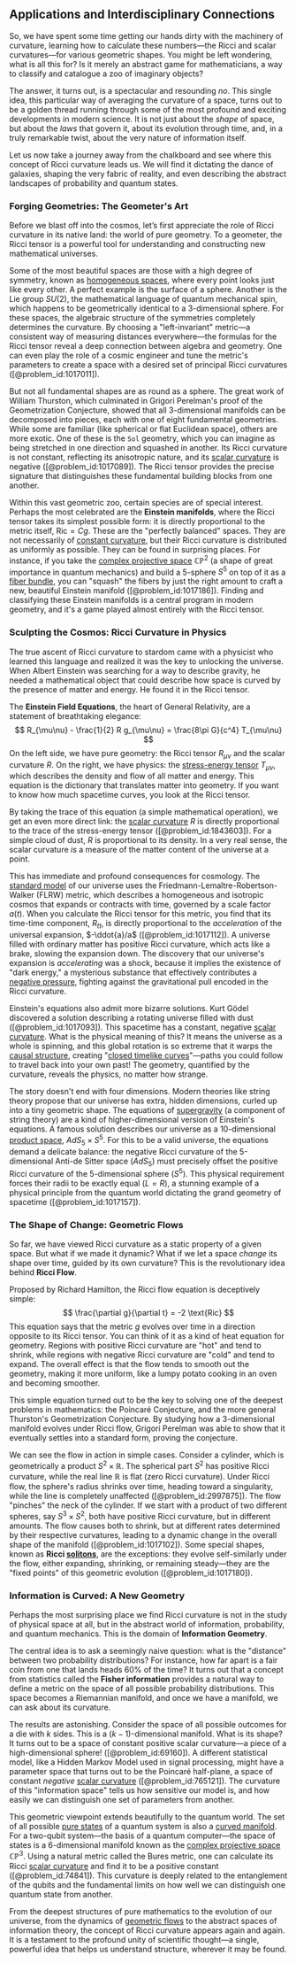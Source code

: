 ## Applications and Interdisciplinary Connections

So, we have spent some time getting our hands dirty with the machinery of curvature, learning how to calculate these numbers—the Ricci and scalar curvatures—for various geometric shapes. You might be left wondering, what is all this for? Is it merely an abstract game for mathematicians, a way to classify and catalogue a zoo of imaginary objects?

The answer, it turns out, is a spectacular and resounding *no*. This single idea, this particular way of averaging the curvature of a space, turns out to be a golden thread running through some of the most profound and exciting developments in modern science. It is not just about the *shape* of space, but about the *laws* that govern it, about its evolution through time, and, in a truly remarkable twist, about the very nature of information itself.

Let us now take a journey away from the chalkboard and see where this concept of Ricci curvature leads us. We will find it dictating the dance of galaxies, shaping the very fabric of reality, and even describing the abstract landscapes of probability and quantum states.

### Forging Geometries: The Geometer's Art

Before we blast off into the cosmos, let’s first appreciate the role of Ricci curvature in its native land: the world of pure geometry. To a geometer, the Ricci tensor is a powerful tool for understanding and constructing new mathematical universes.

Some of the most beautiful spaces are those with a high degree of symmetry, known as [homogeneous spaces](@article_id:270994), where every point looks just like every other. A perfect example is the surface of a sphere. Another is the Lie group $SU(2)$, the mathematical language of quantum mechanical spin, which happens to be geometrically identical to a 3-dimensional sphere. For these spaces, the algebraic structure of the symmetries completely determines the curvature. By choosing a "left-invariant" metric—a consistent way of measuring distances everywhere—the formulas for the Ricci tensor reveal a deep connection between algebra and geometry. One can even play the role of a cosmic engineer and tune the metric's parameters to create a space with a desired set of principal Ricci curvatures ([@problem_id:1017011]).

But not all fundamental shapes are as round as a sphere. The great work of William Thurston, which culminated in Grigori Perelman's proof of the Geometrization Conjecture, showed that all 3-dimensional manifolds can be decomposed into pieces, each with one of eight fundamental geometries. While some are familiar (like spherical or flat Euclidean space), others are more exotic. One of these is the `Sol` geometry, which you can imagine as being stretched in one direction and squashed in another. Its Ricci curvature is not constant, reflecting its anisotropic nature, and its [scalar curvature](@article_id:157053) is negative ([@problem_id:1017089]). The Ricci tensor provides the precise signature that distinguishes these fundamental building blocks from one another.

Within this vast geometric zoo, certain species are of special interest. Perhaps the most celebrated are the **Einstein manifolds**, where the Ricci tensor takes its simplest possible form: it is directly proportional to the metric itself, $\text{Ric} = C g$. These are the "perfectly balanced" spaces. They are not necessarily of [constant curvature](@article_id:161628), but their Ricci curvature is distributed as uniformly as possible. They can be found in surprising places. For instance, if you take the [complex projective space](@article_id:267908) $\mathbb{CP}^2$ (a shape of great importance in quantum mechanics) and build a 5-sphere $S^5$ on top of it as a [fiber bundle](@article_id:153282), you can "squash" the fibers by just the right amount to craft a new, beautiful Einstein manifold ([@problem_id:1017186]). Finding and classifying these Einstein manifolds is a central program in modern geometry, and it's a game played almost entirely with the Ricci tensor.

### Sculpting the Cosmos: Ricci Curvature in Physics

The true ascent of Ricci curvature to stardom came with a physicist who learned this language and realized it was the key to unlocking the universe. When Albert Einstein was searching for a way to describe gravity, he needed a mathematical object that could describe how space is curved by the presence of matter and energy. He found it in the Ricci tensor.

The **Einstein Field Equations**, the heart of General Relativity, are a statement of breathtaking elegance:
$$
R_{\mu\nu} - \frac{1}{2} R g_{\mu\nu} = \frac{8\pi G}{c^4} T_{\mu\nu}
$$
On the left side, we have pure geometry: the Ricci tensor $R_{\mu\nu}$ and the scalar curvature $R$. On the right, we have physics: the [stress-energy tensor](@article_id:146050) $T_{\mu\nu}$, which describes the density and flow of all matter and energy. This equation is the dictionary that translates matter into geometry. If you want to know how much spacetime curves, you look at the Ricci tensor.

By taking the trace of this equation (a simple mathematical operation), we get an even more direct link: the [scalar curvature](@article_id:157053) $R$ is directly proportional to the trace of the stress-energy tensor ([@problem_id:1843603]). For a simple cloud of dust, $R$ is proportional to its density. In a very real sense, the scalar curvature *is* a measure of the matter content of the universe at a point.

This has immediate and profound consequences for cosmology. The [standard model](@article_id:136930) of our universe uses the Friedmann-Lemaître-Robertson-Walker (FLRW) metric, which describes a homogeneous and isotropic cosmos that expands or contracts with time, governed by a scale factor $a(t)$. When you calculate the Ricci tensor for this metric, you find that its time-time component, $R_{tt}$, is directly proportional to the *acceleration* of the universal expansion, $-\ddot{a}/a$ ([@problem_id:1017112]). A universe filled with ordinary matter has positive Ricci curvature, which acts like a brake, slowing the expansion down. The discovery that our universe's expansion is *accelerating* was a shock, because it implies the existence of "dark energy," a mysterious substance that effectively contributes a [negative pressure](@article_id:160704), fighting against the gravitational pull encoded in the Ricci curvature.

Einstein's equations also admit more bizarre solutions. Kurt Gödel discovered a solution describing a rotating universe filled with dust ([@problem_id:1017093]). This spacetime has a constant, negative [scalar curvature](@article_id:157053). What is the physical meaning of this? It means the universe as a whole is spinning, and this global rotation is so extreme that it warps the [causal structure](@article_id:159420), creating "[closed timelike curves](@article_id:161371)"—paths you could follow to travel back into your own past! The geometry, quantified by the curvature, reveals the physics, no matter how strange.

The story doesn't end with four dimensions. Modern theories like string theory propose that our universe has extra, hidden dimensions, curled up into a tiny geometric shape. The equations of [supergravity](@article_id:148195) (a component of string theory) are a kind of higher-dimensional version of Einstein's equations. A famous solution describes our universe as a 10-dimensional [product space](@article_id:151039), $AdS_5 \times S^5$. For this to be a valid universe, the equations demand a delicate balance: the negative Ricci curvature of the 5-dimensional Anti-de Sitter space ($AdS_5$) must precisely offset the positive Ricci curvature of the 5-dimensional sphere ($S^5$). This physical requirement forces their radii to be exactly equal ($L=R$), a stunning example of a physical principle from the quantum world dictating the grand geometry of spacetime ([@problem_id:1017157]).

### The Shape of Change: Geometric Flows

So far, we have viewed Ricci curvature as a static property of a given space. But what if we made it dynamic? What if we let a space *change* its shape over time, guided by its own curvature? This is the revolutionary idea behind **Ricci Flow**.

Proposed by Richard Hamilton, the Ricci flow equation is deceptively simple:
$$
\frac{\partial g}{\partial t} = -2 \text{Ric}
$$
This equation says that the metric $g$ evolves over time in a direction opposite to its Ricci tensor. You can think of it as a kind of heat equation for geometry. Regions with positive Ricci curvature are "hot" and tend to shrink, while regions with negative Ricci curvature are "cold" and tend to expand. The overall effect is that the flow tends to smooth out the geometry, making it more uniform, like a lumpy potato cooking in an oven and becoming smoother.

This simple equation turned out to be the key to solving one of the deepest problems in mathematics: the Poincaré Conjecture, and the more general Thurston's Geometrization Conjecture. By studying how a 3-dimensional manifold evolves under Ricci flow, Grigori Perelman was able to show that it eventually settles into a standard form, proving the conjecture.

We can see the flow in action in simple cases. Consider a cylinder, which is geometrically a product $S^2 \times \mathbb{R}$. The spherical part $S^2$ has positive Ricci curvature, while the real line $\mathbb{R}$ is flat (zero Ricci curvature). Under Ricci flow, the sphere's radius shrinks over time, heading toward a singularity, while the line is completely unaffected ([@problem_id:2997875]). The flow "pinches" the neck of the cylinder. If we start with a product of two different spheres, say $S^3 \times S^2$, both have positive Ricci curvature, but in different amounts. The flow causes both to shrink, but at different rates determined by their respective curvatures, leading to a dynamic change in the overall shape of the manifold ([@problem_id:1017102]). Some special shapes, known as **Ricci [solitons](@article_id:145162)**, are the exceptions: they evolve self-similarly under the flow, either expanding, shrinking, or remaining steady—they are the "fixed points" of this geometric evolution ([@problem_id:1017180]).

### Information is Curved: A New Geometry

Perhaps the most surprising place we find Ricci curvature is not in the study of physical space at all, but in the abstract world of information, probability, and quantum mechanics. This is the domain of **Information Geometry**.

The central idea is to ask a seemingly naive question: what is the "distance" between two probability distributions? For instance, how far apart is a fair coin from one that lands heads 60% of the time? It turns out that a concept from statistics called the **Fisher information** provides a natural way to define a metric on the space of all possible probability distributions. This space becomes a Riemannian manifold, and once we have a manifold, we can ask about its curvature.

The results are astonishing. Consider the space of all possible outcomes for a die with $k$ sides. This is a $(k-1)$-dimensional manifold. What is its shape? It turns out to be a space of constant positive scalar curvature—a piece of a high-dimensional sphere! ([@problem_id:69160]). A different statistical model, like a Hidden Markov Model used in signal processing, might have a parameter space that turns out to be the Poincaré half-plane, a space of constant *negative* [scalar curvature](@article_id:157053) ([@problem_id:765121]). The curvature of this "information space" tells us how sensitive our model is, and how easily we can distinguish one set of parameters from another.

This geometric viewpoint extends beautifully to the quantum world. The set of all possible [pure states](@article_id:141194) of a quantum system is also a [curved manifold](@article_id:267464). For a two-qubit system—the basis of a quantum computer—the space of states is a 6-dimensional manifold known as the [complex projective space](@article_id:267908) $\mathbb{CP}^3$. Using a natural metric called the Bures metric, one can calculate its Ricci [scalar curvature](@article_id:157053) and find it to be a positive constant ([@problem_id:74841]). This curvature is deeply related to the entanglement of the qubits and the fundamental limits on how well we can distinguish one quantum state from another.

From the deepest structures of pure mathematics to the evolution of our universe, from the dynamics of [geometric flows](@article_id:198500) to the abstract spaces of information theory, the concept of Ricci curvature appears again and again. It is a testament to the profound unity of scientific thought—a single, powerful idea that helps us understand structure, wherever it may be found.